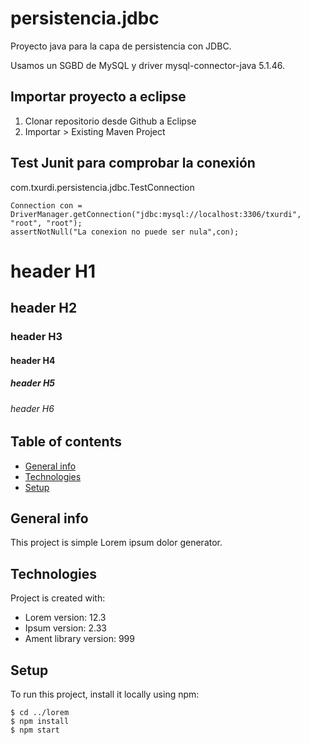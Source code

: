 # persistencia.jdbc

Proyecto java para la capa de persistencia con JDBC.

Usamos un SGBD de MySQL y driver mysql-connector-java 5.1.46.

## Importar proyecto a eclipse

1. Clonar repositorio desde Github a Eclipse
2. Importar > Existing Maven Project

## Test Junit para comprobar la conexión

com.txurdi.persistencia.jdbc.TestConnection

```
Connection con = DriverManager.getConnection("jdbc:mysql://localhost:3306/txurdi", "root", "root");
assertNotNull("La conexion no puede ser nula",con);
```



# header H1
## header H2
### header H3
#### header H4
##### header H5
###### header H6


## Table of contents
* [General info](#general-info)
* [Technologies](#technologies)
* [Setup](#setup)

## General info
This project is simple Lorem ipsum dolor generator.
	
## Technologies
Project is created with:
* Lorem version: 12.3
* Ipsum version: 2.33
* Ament library version: 999
	
## Setup
To run this project, install it locally using npm:

```
$ cd ../lorem
$ npm install
$ npm start
```
